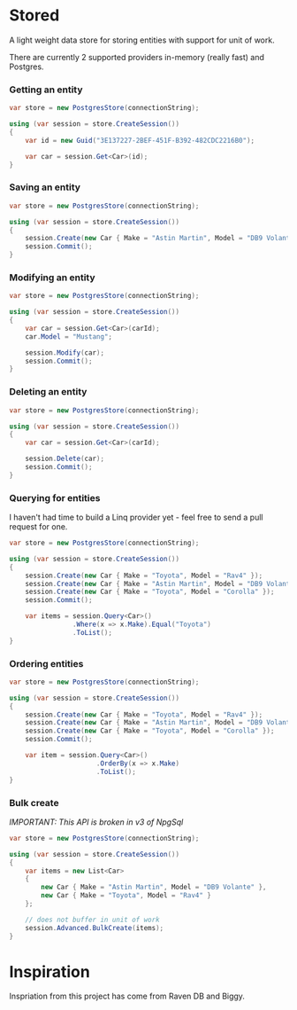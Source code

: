 Stored
======

A light weight data store for storing entities with support for unit of work. 

There are currently 2 supported providers in-memory (really fast) and Postgres.

### Getting an entity

```csharp
var store = new PostgresStore(connectionString);

using (var session = store.CreateSession())
{
    var id = new Guid("3E137227-2BEF-451F-B392-482CDC2216B0");

    var car = session.Get<Car>(id);
}
```

### Saving an entity

```csharp
var store = new PostgresStore(connectionString);

using (var session = store.CreateSession())
{
    session.Create(new Car { Make = "Astin Martin", Model = "DB9 Volante" });
    session.Commit();
}
```

### Modifying an entity

```csharp
var store = new PostgresStore(connectionString);

using (var session = store.CreateSession())
{
    var car = session.Get<Car>(carId);
	car.Model = "Mustang";

    session.Modify(car);
    session.Commit();
}
```

### Deleting an entity

```csharp
var store = new PostgresStore(connectionString);

using (var session = store.CreateSession())
{
    var car = session.Get<Car>(carId);

    session.Delete(car);
    session.Commit();
}
```

### Querying for entities

I haven't had time to build a Linq provider yet - feel free to send a pull request for one.

```csharp
var store = new PostgresStore(connectionString);

using (var session = store.CreateSession())
{
	session.Create(new Car { Make = "Toyota", Model = "Rav4" });
    session.Create(new Car { Make = "Astin Martin", Model = "DB9 Volante" });
    session.Create(new Car { Make = "Toyota", Model = "Corolla" });
    session.Commit();

    var items = session.Query<Car>()
                .Where(x => x.Make).Equal("Toyota")
                .ToList();
}
```

### Ordering entities

```csharp
var store = new PostgresStore(connectionString);

using (var session = store.CreateSession())
{
	session.Create(new Car { Make = "Toyota", Model = "Rav4" });
    session.Create(new Car { Make = "Astin Martin", Model = "DB9 Volante" });
    session.Create(new Car { Make = "Toyota", Model = "Corolla" });
    session.Commit();

    var item = session.Query<Car>()
                      .OrderBy(x => x.Make)
                      .ToList();
}
```

### Bulk create

*IMPORTANT: This API is broken in v3 of NpgSql*

```csharp
var store = new PostgresStore(connectionString);

using (var session = store.CreateSession())
{
    var items = new List<Car>
    {
        new Car { Make = "Astin Martin", Model = "DB9 Volante" },
        new Car { Make = "Toyota", Model = "Rav4" }
    };

    // does not buffer in unit of work
    session.Advanced.BulkCreate(items);
}
```

Inspiration
===

Inspriation from this project has come from Raven DB and Biggy.
